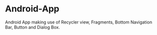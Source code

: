 # Android-App
Android App making use of Recycler view, Fragments,  Bottom Navigation Bar, Button and Dialog Box.
